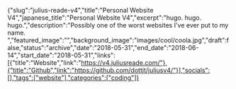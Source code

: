 {"slug":"julius-reade-v4","title":"Personal Website V4","japanese_title":"Personal Website V4","excerpt":"hugo. hugo. hugo.","description":"Possibly one of the worst websites I've ever put to my name. ","featured_image":"","background_image":"images/cool/coola.jpg","draft":false,"status":"archive","date":"2018-05-31","end_date":"2018-06-14","start_date":"2018-05-31","links":[{"title":"Website","link":"https://v4.juliusreade.com/"},{"title":"Github","link":"https://github.com/dottjt/juliusv4/"}],"socials":[],"tags":["website"],"categories":["coding"]}